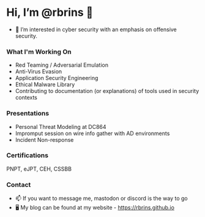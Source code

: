 # Hi, I’m @rbrins 👋

- 👀 I’m interested in cyber security with an emphasis on offensive security. 

### What I'm Working On
- Red Teaming / Adversarial Emulation
- Anti-Virus Evasion
- Application Security Engineering 
- Ethical Malware Library
- Contributing to documentation (or explanations) of tools used in security contexts

### Presentations
- Personal Threat Modeling at DC864
- Impromput session on wire info gather with AD environments
- Incident Non-response

### Certifications
PNPT, eJPT, CEH, CSSBB

### Contact
- 📫 If you want to message me, mastodon or discord is the way to go
- 🖥️ My blog can be found at my website - https://rbrins.github.io

<!---
rbrins/rbrins is a ✨ special ✨ repository because its `README.md` (this file) appears on your GitHub profile.
You can click the Preview link to take a look at your changes.
--->
